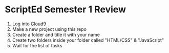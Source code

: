 # ScriptEd Semester 1 Review

1. Log into [Cloud9](https://c9.io/)
2. Make a new project using this repo
3. Create a folder and title it with your name
4. Create two folders inside your folder called "HTML/CSS" & "JavaScript"
5. Wait for the list of tasks
